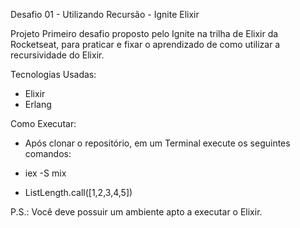 Desafio 01 - Utilizando Recursão - Ignite Elixir

Projeto
Primeiro desafio proposto pelo Ignite na trilha de Elixir da Rocketseat, para praticar e fixar o aprendizado de como utilizar a recursividade do Elixir.

Tecnologias Usadas:

* Elixir
* Erlang

Como Executar:
* Após clonar o repositório, em um Terminal execute os seguintes comandos:

* iex -S mix
* ListLength.call([1,2,3,4,5])

P.S.: Você deve possuir um ambiente apto a executar o Elixir.
